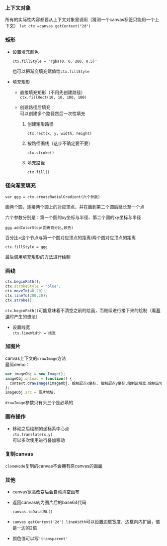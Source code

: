 
### 上下文对象
所有的实际性内容都要从上下文对象里调用（猜测一个canvas标签只能用一个上下文）
`let ctx =canvas.getContext("2d")`

### 矩形

- 设置填充颜色  

  `ctx.fillStyle = 'rgba(0, 0, 200, 0.5)'`    

  也可以把渐变填充赋值给`ctx.fillStyle`

- 填充矩形

  - 直接填充矩形（不用先创建路径）  
    `ctx.fillRect(10, 10, 100, 100)`

  - 创建路径后填充  
    可以创建多个路径然后一次性填充  

    1. 创建矩形路径  

       `ctx.rect(x, y, width, height)`  

    2. 按路径画线（这步不确定要不要）  

       `ctx.stroke()`  

    3. 填充路径  

       `ctx.fill()`  

### 径向渐变填充

`var ggg = ctx.createRadialGradient(六个参数)`  

画两个圆，连接两个圆上的对应顶点，并在画到第二个圆后延长至一个点  

六个参数分别是：第一个圆的xy坐标与半径、第二个圆的xy坐标与半径  

`ggg.addColorStop(距离百分比,颜色)`

百分比=这个节点与第一个圆对应顶点的距离/两个圆对应顶点的距离

`ctx.fillStyle = ggg`

最后调用填充矩形的方法进行绘制

### 画线

```javascript
ctx.beginPath();
ctx.strokeStyle = 'blue';
ctx.moveTo(40,20);
ctx.lineTo(200,20);
ctx.stroke();
```

`ctx.beginPath()`可能意味着不清空之前的绘画，而继续进行接下来的绘制（看[慕课](https://www.imooc.com/video/3479)时产生的想法）

- 设置线宽  
  `ctx.lineWidth = 线宽`

### 加图片

canvas上下文的`drawImage`方法  
最简demo：

```javascript
var imageObj = new Image();
imageObj.onload = function() {
  context.drawImage(imageObj, 绘制起点x坐标, 绘制起点y坐标,绘制区域宽,绘制区域高);
};
imageObj.src = 图片地址;
```

`drawImage`参数只有头三个是必填的

### 画布操作

- 移动之后绘制的坐标系中心点  
  `ctx.translate(x,y)`  
  可以多次使用进行叠加移动

### 复制canvas

`cloneNode`复制的canvas不会拥有原canvas的画面

### 其他

- canvas宽高改变后会自动清空画布

- 返回canvas转为图片后的base64代码  

  `canvas.toDataURL()`

- `canvas.getContext('2d').lineWidth`可以设置边框宽度，边框向内扩展，值是一边的2倍

- 颜色值可以写`'transparent'`